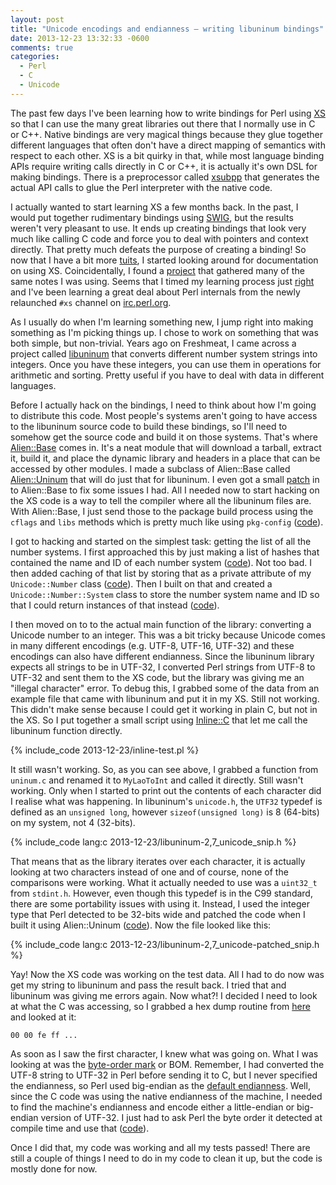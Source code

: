 ```yaml
---
layout: post
title: "Unicode encodings and endianness — writing libuninum bindings"
date: 2013-12-23 13:32:33 -0600
comments: true
categories:
  - Perl
  - C
  - Unicode
---
```


The past few days I've been learning how to write bindings for Perl using
[XS](http://perldoc.perl.org/perlxs.html) so that I can use the many great
libraries out there that I normally use in C or C++. Native bindings are very
magical things because they glue together different languages that often don't
have a direct mapping of semantics with respect to each other. XS is a bit
quirky in that, while most language binding APIs require writing calls directly
in C or C++, it is actually it's own DSL for making bindings. There is a
preprocessor called [xsubpp](http://perldoc.perl.org/xsubpp.html) that
generates the actual API calls to glue the Perl interpreter with the native
code.

I actually wanted to start learning XS a few months back. In the past,
I would put together rudimentary bindings using [SWIG](http://www.swig.org/),
but the results weren't very pleasant to use. It ends up creating bindings that
look very much like calling C code and force you to deal with pointers and context
directly. That pretty much defeats the purpose of creating a binding! So now that
I have a bit more [tuits](http://en.wiktionary.org/wiki/round_tuit), I started looking
around for documentation on using XS. Coincidentally, I found a
[project](https://github.com/Perl-XS/notes) that gathered many of the same
notes I was using. Seems that I timed my learning process just
[right](http://www.nntp.perl.org/group/perl.xs/2013/12/msg2749.html) and I've
been learning a great deal about Perl internals from the newly relaunched `#xs`
channel on [irc.perl.org](http://www.irc.perl.org/).

As I usually do when I'm learning something new, I jump right into making
something as I'm picking things up. I chose to work on something that was both
simple, but non-trivial. Years ago on Freshmeat, I came across a project called
[libuninum](http://billposer.org/Software/libuninum.html) that converts
different number system strings into integers. Once you have these integers,
you can use them in operations for arithmetic and sorting. Pretty useful if you
have to deal with data in different languages.

Before I actually hack on the bindings, I need to think about how I'm going to
distribute this code. Most people's systems aren't going to have access to the libuninum
source code to build these bindings, so I'll need to somehow get the source
code and build it on those systems. That's where [Alien::Base](https://metacpan.org/release/Alien-Base)
comes in. It's a neat module that will download a tarball, extract it, build
it, and place the dynamic library and headers in a place that can be accessed
by other modules. I made a subclass of Alien::Base called
[Alien::Uninum](https://github.com/zmughal/p5-Alien-Uninum) that will do just
that for libuninum. I even got a small [patch](https://github.com/jberger/Alien-Base/pull/31) in to
Alien::Base to fix some issues I had. All I needed now to start hacking on the XS code is a
way to tell the compiler where all the libuninum files are. With Alien::Base,
I just send those to the package build process using the `cflags`
and `libs` methods which is pretty much like using `pkg-config`
([code](https://github.com/zmughal/p5-Unicode-Number/blob/dfe5abea501a830e159f8271be188cfc129baa0e/inc/UninumMakeMaker.pm)).

I got to hacking and started on the simplest task: getting the list of all the
number systems. I first approached this by just making a list of hashes that
contained the name and ID of each number system
([code](https://github.com/zmughal/p5-Unicode-Number/blob/86b5951d0e2a4b3956e6806331ea0a7f2a3a8734/Number.xs#L26)).
Not too bad. I then added caching of that list by storing that as a private
attribute of my `Unicode::Number` class
([code](https://github.com/zmughal/p5-Unicode-Number/commit/e0625c2ecf2c7a448c174fe78ed409456b93b2da)).
Then I built on that and created a `Unicode::Number::System` class to
store the number system name and ID so that I could return instances of that
instead ([code](https://github.com/zmughal/p5-Unicode-Number/blob/71d77361ad780574a8ae235061089befe23d5e9f/Number.xs#L88)).

I then moved on to to the actual main function of the library: converting a
Unicode number to an integer. This was a bit tricky because Unicode comes in
many different encodings (e.g. UTF-8, UTF-16, UTF-32) and these encodings can
also have different endianness. Since the libuninum library expects all strings
to be in UTF-32, I converted Perl strings from UTF-8 to UTF-32 and sent them to
the XS code, but the library was giving me an "illegal character" error. To
debug this, I grabbed some of the data from an example file that came with
libuninum and put it in my XS. Still not working. This didn't make sense
because I could get it working in plain C, but not in the XS. So I put together
a small script using [Inline::C](https://metacpan.org/pod/Inline::C) that let
me call the libuninum function directly.

{% include_code 2013-12-23/inline-test.pl %}

It still wasn't working. So, as you can see above, I grabbed a function from
`uninum.c` and renamed it to `MyLaoToInt` and called it directly. Still wasn't
working. Only when I started to print out the contents of each character did I
realise what was happening. In libuninum's `unicode.h`, the `UTF32` typedef is
defined as an `unsigned long`, however `sizeof(unsigned long)` is 8 (64-bits)
on my system, not 4 (32-bits).

{% include_code lang:c 2013-12-23/libuninum-2,7_unicode_snip.h %}

That means that as the library iterates over each character, it is actually
looking at two characters instead of one and of course, none of the comparisons
were working. What it actually needed to use was a `uint32_t` from `stdint.h`.
However, even though this typedef is in the C99 standard, there are some portability
issues with using it. Instead, I used the integer type that Perl detected to be
32-bits wide and patched the code when I built it using Alien::Uninum
([code](https://github.com/zmughal/p5-Alien-Uninum/blob/6d28c2fab8e22d1164309de23a92a724982fb1d6/inc/Alien/Uninum/ModuleBuild.pm#L75)). Now the file looked like this:

{% include_code lang:c 2013-12-23/libuninum-2,7_unicode-patched_snip.h %}

Yay! Now the XS code was working on the test data. All I had to do now was get
my string to libuninum and pass the result back. I tried that and libuninum was giving me errors again.
Now what?! I decided I need to look at what the C was accessing, so I grabbed a
hex dump routine from
[here](http://c2.com/cgi/wiki?HexDumpInManyProgrammingLanguages) and looked at it:

```
00 00 fe ff ...
```

As soon as I saw the first character, I knew what was going on. What I was
looking at was the [byte-order mark](http://en.wikipedia.org/wiki/Byte_order_mark) or BOM.  Remember, I had
converted the UTF-8 string to UTF-32 in Perl before sending it to C, but I
never specified the endianness, so Perl used big-endian as the [default endianness](http://perldoc.perl.org/Encode/Unicode.html#by-endianness).
Well, since the C code was using the native endianness of the machine, I needed to
find the machine's endianness and encode either a little-endian or
big-endian version of UTF-32. I just had to ask Perl the byte order it
detected at compile time and use that ([code](https://github.com/zmughal/p5-Unicode-Number/blob/89cfb5471235dc2d23d9a490417d9b7e558266cf/lib/Unicode/Number.pm#L122)).

Once I did that, my code was working and all my tests passed! There are still a
couple of things I need to do in my code to clean it up, but the code is mostly
done for now.
